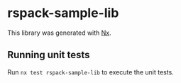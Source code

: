 # rspack-sample-lib

This library was generated with [Nx](https://nx.dev).

## Running unit tests

Run `nx test rspack-sample-lib` to execute the unit tests.
